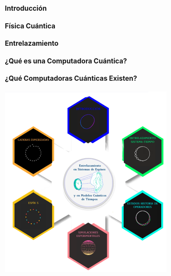 </section><section id="introducción" class="titleslide slide level1" data-background="inf.gif"> 
<h1>Introducción</h1>

# Física Cuántica

## Entrelazamiento


## ¿Qué es una Computadora Cuántica?
</section><section data-background-video="/home/alan/QUANT/Tesis/char/qm/QM1.mp4" data-background-size="cover" controls id="video1" data-transition="fade"> 

## ¿Qué Computadoras Cuánticas Existen?
</section><section data-background-video="/home/alan/QUANT/Tesis/char/qm/QM2.mp4" data-background-color="#000" id="este" class="slide level2">

# <a href="../Portada2.svg#3">![](../home.png)</a>
